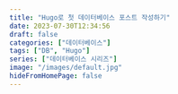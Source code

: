 ```yaml
---
title: "Hugo로 첫 데이터베이스 포스트 작성하기"
date: 2023-07-30T12:34:56
draft: false
categories: ["데이터베이스"]
tags: ["DB", "Hugo"]
series: ["데이터베이스 시리즈"]
image: "/images/default.jpg"
hideFromHomePage: false
---
```

